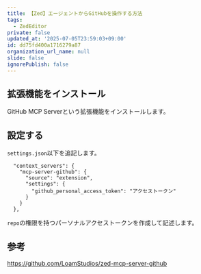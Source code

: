```yaml
---
title: 【Zed】エージェントからGitHubを操作する方法
tags:
  - ZedEditor
private: false
updated_at: '2025-07-05T23:59:03+09:00'
id: dd75fd400a1716279a87
organization_url_name: null
slide: false
ignorePublish: false
---
```

## 拡張機能をインストール

GitHub MCP Serverという拡張機能をインストールします。

## 設定する

`settings.json`以下を追記します。

```
  "context_servers": {
    "mcp-server-github": {
      "source": "extension",
      "settings": {
        "github_personal_access_token": "アクセストークン"
      }
    }
  },

```

`repo`の権限を持つパーソナルアクセストークンを作成して記述します。

## 参考

https://github.com/LoamStudios/zed-mcp-server-github
